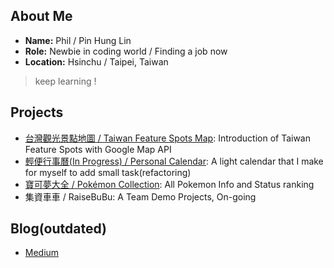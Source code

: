 ## About Me

* **Name:** Phil / Pin Hung Lin
* **Role:** Newbie in coding world / Finding a job now
* **Location:** Hsinchu / Taipei, Taiwan

> keep learning ! 

## Projects

* [台灣觀光景點地圖 / Taiwan Feature Spots Map](https://linooohon.github.io/googlemap/14_feature_spots.html): Introduction of Taiwan Feature Spots with Google Map API
* [輕便行事曆(In Progress) / Personal Calendar](https://linooohon1997.azurewebsites.net/Calendar_App/Calender.html): A light calendar that I make for myself to add small task(refactoring)
* [寶可夢大全 / Pokémon Collection](https://linooohon1997.azurewebsites.net/20210104_PokemonApp_Final/PokemonApp_Final.html): All Pokemon Info and Status ranking
* 集資車車 / RaiseBuBu: A Team Demo Projects, On-going

## Blog(outdated)

* [Medium](https://linooohon.medium.com/)
